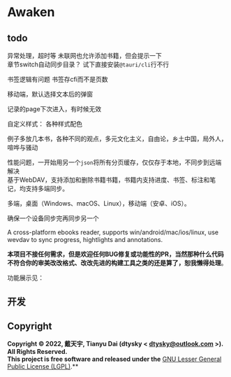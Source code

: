 # Awaken

## todo

异常处理，超时等
未联网也允许添加书籍，但会提示一下  
章节switch自动同步目录？
试下直接安装`@tauri/cli`行不行

书签逻辑有问题
书签存cfi而不是页数

移动端，默认选择文本后的弹窗

记录的page下次进入，有时候无效

自定义样式：
各种样式配色

例子多放几本书，各种不同的观点，多元文化主义，自由论，乡土中国，局外人，喧哗与骚动


性能问题，一开始用另一个`json`将所有分页缓存，仅仅存于本地，不同步到远端 解决  
基于WebDAV，支持添加和删除书籍书籍，书籍内支持进度、书签、标注和笔记，均支持多端同步。

多端，桌面（Windows、macOS、Linux），移动端（安卓、iOS）。

确保一个设备同步完再同步另一个

A cross-platform ebooks reader, supports win/android/mac/ios/linux, use wevdav to sync progress, hightlights and annotations.

**本项目不接任何需求，但是欢迎任何BUG修复或功能性的PR，当然那种什么代码不符合你的审美改改格式、改改先进的构建工具之类的还是算了，恕我懒得处理**。

功能展示见：

## 开发

## Copyright

**Copyright © 2022, 戴天宇, Tianyu Dai (dtysky < dtysky@outlook.com >). All Rights Reserved.**  
**This project is free software and released under the** [GNU Lesser General Public License (LGPL)](https://www.gnu.org/licenses/lgpl-3.0.en.html).**
